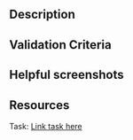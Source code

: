 ## Description

## Validation Criteria <!-- (if applicable/warranted, some description to help reviewers. Can be copied from the task) -->

## Helpful screenshots <!-- (if applicable, for visual work) -->

## Resources

Task: [Link task here](#)